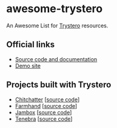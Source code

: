 # awesome-trystero

An Awesome List for [Trystero](https://github.com/dmotz/trystero) resources.

## Official links

- [Source code and documentation](https://github.com/dmotz/trystero)
- [Demo site](https://oxism.com/trystero/)

## Projects built with Trystero

<!-- Projects MUST be listed in alphabetical order -->

- [Chitchatter](https://chitchatter.im/) [[source code](https://github.com/jeremyckahn/chitchatter)]
- [Farmhand](https://www.farmhand.life/) [[source code](https://github.com/jeremyckahn/farmhand)]
- [Jambox](https://jambox.pages.dev/) [[source code](https://github.com/arslanastral/jambox)]
- [Tenebra](https://code.riky.app/) [[source code](https://github.com/RikSteed/tenebra)]
